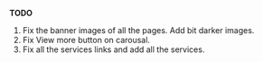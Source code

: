 **TODO**

1. Fix the banner images of all the pages. Add bit darker images. 
2. Fix View more button on carousal.
3. Fix all the services links and add all the services.



